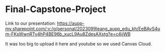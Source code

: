 # Final-Capstone-Project


Link to our presentation:
https://aupp-my.sharepoint.com/:v:/g/personal/2023099leang_aupp_edu_kh/EeBAvS4um-FKsWwnRTy4hP4BE96b_xucL9Au8ZdesAXstg?e=c4ijWB


It was too big to upload it here and youtube so we used Canvas Cloud.
